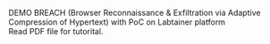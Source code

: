 DEMO BREACH (Browser Reconnaissance & Exfiltration via Adaptive Compression of Hypertext) with PoC on Labtainer platform  
Read PDF file for tutorital.
